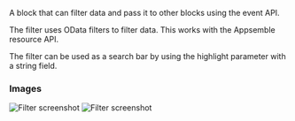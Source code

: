A block that can filter data and pass it to other blocks using the event API.

The filter uses OData filters to filter data. This works with the Appsemble resource API.

The filter can be used as a search bar by using the highlight parameter with a string field.

### Images

![Filter screenshot](https://gitlab.com/appsemble/appsemble/-/raw/0.28.3/config/assets/filter.png)
![Filter screenshot](https://gitlab.com/appsemble/appsemble/-/raw/0.28.3/config/assets/filter-search-bar.png)
